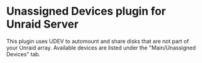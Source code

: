 Unassigned Devices plugin for Unraid Server
===========================================

This plugin uses UDEV to automount and share disks that are not part of your Unraid array.  Available devices are listed under the "Main/Unassigned Devices" tab.
